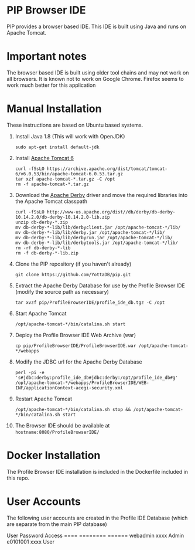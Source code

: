 # PIP Browser IDE

PIP provides a browser based IDE. This IDE is built using Java and runs on Apache Tomcat.

# Important notes

The browser based IDE is built using older tool chains and may not work on all browsers. It is known not to work on Google Chrome. Firefox seems to work much better for this application

# Manual Installation

These instructions are based on Ubuntu based systems.

 1. Install Java 1.8 (This will work with OpenJDK)
    ```
    sudo apt-get install default-jdk
    ```
 2. Install [Apache Tomcat 6](https://archive.apache.org/dist/tomcat/tomcat-6/v6.0.53/bin)
    ```
    curl -fSsLO https://archive.apache.org/dist/tomcat/tomcat-6/v6.0.53/bin/apache-tomcat-6.0.53.tar.gz
    tar xzf apache-tomcat-*.tar.gz -C /opt
    rm -f apache-tomcat-*.tar.gz
    ```
 3. Download the [Apache Derby](http://www-us.apache.org/dist//db/derby/db-derby-10.14.2.0/db-derby-10.14.2.0-lib.zip) driver and move the required libraries into the Apache Tomcat classpath
    ```
    curl -fSsLO http://www-us.apache.org/dist//db/derby/db-derby-10.14.2.0/db-derby-10.14.2.0-lib.zip
    unzip db-derby-*.zip
    mv db-derby-*-lib/lib/derbyclient.jar /opt/apache-tomcat-*/lib/
    mv db-derby-*-lib/lib/derby.jar /opt/apache-tomcat-*/lib/
    mv db-derby-*-lib/lib/derbyrun.jar /opt/apache-tomcat-*/lib/
    mv db-derby-*-lib/lib/derbytools.jar /opt/apache-tomcat-*/lib/
    rm -rf db-derby-*-lib
    rm -f db-derby-*-lib.zip
    ```
 4. Clone the PIP repository (if you haven't already)
    ```
    git clone https://github.com/YottaDB/pip.git
    ```
 5. Extract the Apache Derby Database for use by the Profile Browser IDE (modify the source path as necessary)
    ```
    tar xvzf pip/ProfileBrowserIDE/profile_ide_db.tgz -C /opt
    ```
 6. Start Apache Tomcat
    ```
    /opt/apache-tomcat-*/bin/catalina.sh start
    ```
 7. Deploy the Profile Browser IDE Web Archive (war)
    ```
    cp pip/ProfileBrowserIDE/ProfileBrowserIDE.war /opt/apache-tomcat-*/webapps
    ```
 8. Modify the JDBC url for the Apache Derby Database
    ```
    perl -pi -e 's#jdbc:derby:profile_ide_db#jdbc:derby:/opt/profile_ide_db#g' /opt/apache-tomcat-*/webapps/ProfileBrowserIDE/WEB-INF/applicationContext-acegi-security.xml
    ```
 9. Restart Apache Tomcat
    ```
    /opt/apache-tomcat-*/bin/catalina.sh stop && /opt/apache-tomcat-*/bin/catalina.sh start
    ```
 10. The Browser IDE should be available at `hostname:8080/ProfileBrowserIDE/`

# Docker Installation

The Profile Browser IDE installation is included in the Dockerfile included in this repo.

# User Accounts

The following user accounts are created in the Profile IDE Database (which are separate from the main PIP database)

User      Password  Access
====      ========  ======
webadmin  xxxx      Admin
e0101001  xxxx      User
